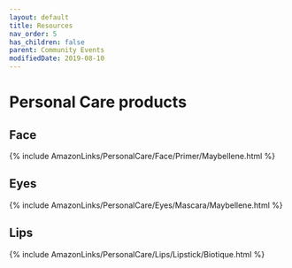 ```yaml
---
layout: default
title: Resources
nav_order: 5
has_children: false
parent: Community Events
modifiedDate: 2019-08-10
---
```

# Personal Care products

## Face
{% include AmazonLinks/PersonalCare/Face/Primer/Maybellene.html %}

## Eyes
{% include AmazonLinks/PersonalCare/Eyes/Mascara/Maybellene.html %}

## Lips
{% include AmazonLinks/PersonalCare/Lips/Lipstick/Biotique.html %}
